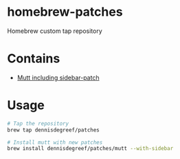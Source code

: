 # homebrew-patches
Homebrew custom tap repository

# Contains
 * [Mutt including sidebar-patch](https://github.com/dennisdegreef/homebrew-patches/blob/master/mutt.rb)

# Usage
```bash
# Tap the repository
brew tap dennisdegreef/patches

# Install mutt with new patches
brew install dennisdegreef/patches/mutt --with-sidebar
```
